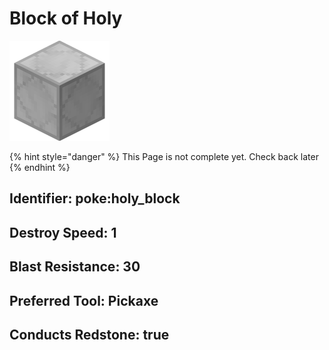 # Block of Holy

![](https://github.com/ItsMePok/PFE/blob/wikiAssets/blockRenders/HolyBlock.png?raw=true)

{% hint style="danger" %}
This Page is not complete yet. Check back later
{% endhint %}



## Identifier: poke:holy\_block

## Destroy Speed: 1

## Blast Resistance: 30

## Preferred Tool: Pickaxe

## Conducts Redstone: true
